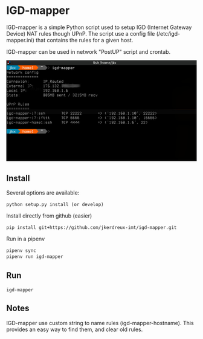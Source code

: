 # IGD-mapper

IGD-mapper is a simple Python script used to setup IGD (Internet Gateway Device) NAT rules though UPnP.
The script use a config file (/etc/igd-mapper.ini) that contains the rules for a given host. 

IGD-mapper can be used in network "PostUP" script and crontab. 


 ![IGD-mapper](./screenshots/shot.jpg)

    
## Install
Several options are available:

    python setup.py install (or develop)

Install directly from github (easier) 

    pip install git+https://github.com/jkerdreux-imt/igd-mapper.git

Run in a pipenv 

    pipenv sync
    pipenv run igd-mapper

## Run

    igd-mapper 


## Notes
IGD-mapper use custom string to name rules (igd-mapper-hostname). This provides an easy way to find them, and clear old rules.

